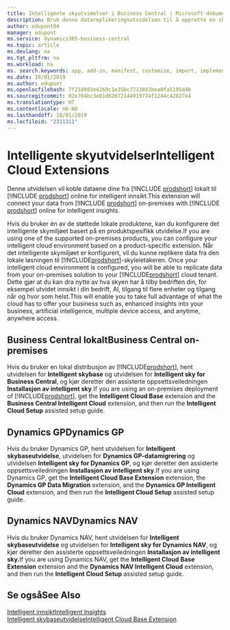 ```yaml
---
title: Intelligente skyutvidelser i Business Central | Microsoft-dokumentasjon
description: Bruk denne datareplikeringsutvidelsen til å opprette en skykopi av dataene, slik at du er koblet til den intelligente skyen.
author: edupont04
manager: edupont
ms.service: dynamics365-business-central
ms.topic: article
ms.devlang: na
ms.tgt_pltfrm: na
ms.workload: na
ms. search.keywords: app, add-in, manifest, customize, import, implement
ms.date: 10/01/2019
ms.author: edupont
ms.openlocfilehash: 7f218983e4269c1e35bc7713883bea0fa5195d4b
ms.sourcegitcommit: 02e704bc3e01d62072144919774f1244c42827e4
ms.translationtype: HT
ms.contentlocale: nb-NO
ms.lasthandoff: 10/01/2019
ms.locfileid: "2311311"
---
```

# <a name="intelligent-cloud-extensions"></a><span data-ttu-id="aa1ce-103">Intelligente skyutvidelser</span><span class="sxs-lookup"><span data-stu-id="aa1ce-103">Intelligent Cloud Extensions</span></span>

<span data-ttu-id="aa1ce-104">Denne utvidelsen vil koble dataene dine fra [!INCLUDE [prodshort](includes/prodshort.md)] lokalt til [!INCLUDE [prodshort](includes/prodshort.md)] online for intelligent innsikt.</span><span class="sxs-lookup"><span data-stu-id="aa1ce-104">This extension will connect your data from [!INCLUDE [prodshort](includes/prodshort.md)] on-premises with [!INCLUDE [prodshort](includes/prodshort.md)] online for intelligent insights.</span></span>  

<span data-ttu-id="aa1ce-105">Hvis du bruker én av de støttede lokale produktene, kan du konfigurere det intelligente skymiljøet basert på en produktspesifikk utvidelse.</span><span class="sxs-lookup"><span data-stu-id="aa1ce-105">If you are using one of the supported on-premises products, you can configure your intelligent cloud environment based on a product-specific extension.</span></span><span data-ttu-id="aa1ce-106"> Når det intelligente skymiljøet er konfigurert, vil du kunne replikere data fra den lokale løsningen til [!INCLUDE[prodshort](includes/prodshort.md)]-skyleietakeren.</span><span class="sxs-lookup"><span data-stu-id="aa1ce-106"> Once your intelligent cloud environment is configured, you will be able to replicate data from your on-premises solution to your [!INCLUDE[prodshort](includes/prodshort.md)] cloud tenant.</span></span> <span data-ttu-id="aa1ce-107">Dette gjør at du kan dra nytte av hva skyen har å tilby bedriften din, for eksempel utvidet innsikt i din bedrift, AI, tilgang til flere enheter og tilgang når og hvor som helst.</span><span class="sxs-lookup"><span data-stu-id="aa1ce-107">This will enable you to take full advantage of what the cloud has to offer your business such as, enhanced insights into your business, artificial intelligence, multiple device access, and anytime, anywhere access.</span></span>  

## <a name="business-central-on-premises"></a><span data-ttu-id="aa1ce-108">Business Central lokalt</span><span class="sxs-lookup"><span data-stu-id="aa1ce-108">Business Central on-premises</span></span>
<span data-ttu-id="aa1ce-109">Hvis du bruker en lokal distribusjon av [!INCLUDE[prodshort](includes/prodshort.md)], hent utvidelsen for **Intelligent skybase** og utvidelsen for **Intelligent sky for Business Central**, og kjør deretter den assisterte oppsettsveiledningen **Installasjon av intelligent sky**.</span><span class="sxs-lookup"><span data-stu-id="aa1ce-109">If you are using an on-premises deployment of [!INCLUDE[prodshort](includes/prodshort.md)], get the **Intelligent Cloud Base** extension and the **Business Central Intelligent Cloud** extension, and then run the **Intelligent Cloud Setup** assisted setup guide.</span></span>  

## <a name="dynamics-gp"></a><span data-ttu-id="aa1ce-110">Dynamics GP</span><span class="sxs-lookup"><span data-stu-id="aa1ce-110">Dynamics GP</span></span>
<span data-ttu-id="aa1ce-111">Hvis du bruker Dynamics GP, hent utvidelsen for **Intelligent skybaseutvidelse**, utvidelsen for **Dynamics GP-datamigrering** og utvidelsen **Intelligent sky for Dynamics GP**, og kjør deretter den assisterte oppsettsveiledningen **Installasjon av intelligent sky**.</span><span class="sxs-lookup"><span data-stu-id="aa1ce-111">If you are using Dynamics GP, get the **Intelligent Cloud Base Extension** extension, the **Dynamics GP Data Migration** extension, and the **Dynamics GP Intelligent Cloud** extension, and then run the **Intelligent Cloud Setup** assisted setup guide.</span></span>  

## <a name="dynamics-nav"></a><span data-ttu-id="aa1ce-112">Dynamics NAV</span><span class="sxs-lookup"><span data-stu-id="aa1ce-112">Dynamics NAV</span></span>
<span data-ttu-id="aa1ce-113">Hvis du bruker Dynamics NAV, hent utvidelsen for **Intelligent skybaseutvidelse** og utvidelsen for **Intelligent sky for Dynamics NAV**, og kjør deretter den assisterte oppsettsveiledningen **Installasjon av intelligent sky.**</span><span class="sxs-lookup"><span data-stu-id="aa1ce-113">If you are using Dynamics NAV, get the **Intelligent Cloud Base Extension** extension and the **Dynamics NAV Intelligent Cloud** extension, and then run the **Intelligent Cloud Setup** assisted setup guide.</span></span>  

## <a name="see-also"></a><span data-ttu-id="aa1ce-114">Se også</span><span class="sxs-lookup"><span data-stu-id="aa1ce-114">See Also</span></span>

[<span data-ttu-id="aa1ce-115">Intelligent innsikt</span><span class="sxs-lookup"><span data-stu-id="aa1ce-115">Intelligent Insights</span></span>](about-intelligent-cloud.md)  
[<span data-ttu-id="aa1ce-116">Intelligent skybaseutvidelse</span><span class="sxs-lookup"><span data-stu-id="aa1ce-116">Intelligent Cloud Base Extension</span></span>](ui-extensions-intelligent-cloud.md)  
